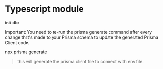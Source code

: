 # Typescript module

init db:

Important: You need to re-run the prisma generate command after every change that's made to your Prisma schema to update the generated Prisma Client code.

npx prisma generate

> this will generate the prisma client file to connect with env file.
